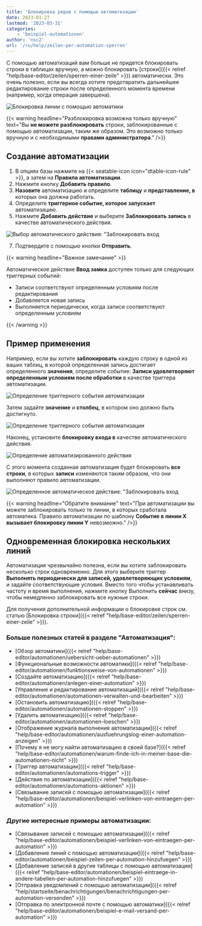 ```yaml
---
title: 'Блокировка рядов с помощью автоматизации'
date: 2023-01-27
lastmod: '2023-03-31'
categories:
    - 'beispiel-automationen'
author: 'nsc2'
url: '/ru/help/zeilen-per-automation-sperren'
---
```


С помощью автоматизаций вам больше не придется блокировать строки в таблицах вручную, а можно блокировать [строки]({{< relref "help/base-editor/zeilen/sperren-einer-zeile" >}}) автоматически. Это очень полезно, если вы всегда хотите предотвратить дальнейшее редактирование строки после определенного момента времени (например, когда операция завершена).

![Блокировка линии с помощью автоматики](images/lock-row-with-an-automation.png)

{{< warning  headline="Разблокировка возможна только вручную" text="Вы **не можете** **разблокировать** строки, заблокированные с помощью автоматизации, таким же образом. Это возможно только вручную и с необходимыми **правами администратора**." />}}

## Создание автоматизации

1. В опциях базы нажмите на {{< seatable-icon icon="dtable-icon-rule" >}}, а затем на **Правила автоматизации**.
2. Нажмите кнопку **Добавить правило**.
3. **Назовите** автоматизацию и определите **таблицу** и **представление, в** которых она должна работать.
4. Определите **триггерное событие, которое запускает** автоматизацию.
5. Нажмите **Добавить действие** и выберите **Заблокировать запись** в качестве автоматического действия.

![Выбор автоматического действия: "Заблокировать вход](images/lock-record.png)

7. Подтвердите с помощью кнопки **Отправить**.

{{< warning headline="Важное замечание" >}}

Автоматическое действие **Ввод замка** доступен только для следующих триггерных событий:

- Записи соответствуют определенным условиям после редактирования
- Добавляется новая запись
- Выполняется периодически, когда записи соответствуют определенным условиям

{{< /warning >}}

## Пример применения

Например, если вы хотите **заблокировать** каждую строку в одной из ваших таблиц, в которой определенная запись достигает определенного **значения**, определите событие: **Записи удовлетворяют определенным условиям после обработки** в качестве триггера автоматизации.

![Определение триггерного события автоматизации](images/trigger-example-1.png)

Затем задайте **значение** и **столбец**, в котором оно должно быть достигнуто.

![Определение триггерного события автоматизации](images/trigger-example-2.png)

Наконец, установите **блокировку входа в** качестве автоматического действия.

![Определение автоматизированного действия](images/automated-action-example.png)

С этого момента созданная автоматизация будет блокировать **все строки**, в которых **записи** изменяются таким образом, что они выполняют правило автоматизации.

![Определенное автоматическое действие: "Заблокировать вход](images/automated-action-example-2.png)

{{< warning  headline="Обратите внимание"  text="При автоматизации вы можете заблокировать только те линии, в которых сработала автоматика. Правило автоматизации по шаблону **Событие в линии X вызывает блокировку линии Y** невозможно." />}}

## Одновременная блокировка нескольких линий

Автоматизация чрезвычайно полезна, если вы хотите заблокировать несколько строк одновременно. Для этого выберите триггер **Выполнять периодически для записей, удовлетворяющих условиям**, и задайте соответствующие условия. Вместо того чтобы устанавливать частоту и время выполнения, нажмите кнопку Выполнить **сейчас** внизу, чтобы немедленно заблокировать все нужные строки.

Для получения дополнительной информации о блокировке строк см. статью [Блокировка строки]({{< relref "help/base-editor/zeilen/sperren-einer-zeile" >}}).

### Больше полезных статей в разделе "Автоматизация":

- [Обзор автоматики]({{< relref "help/base-editor/automationen/uebersicht-ueber-automationen" >}})
- [Функциональные возможности автоматики]({{< relref "help/base-editor/automationen/funktionsweise-von-automationen" >}})
- [Создайте автоматизацию]({{< relref "help/base-editor/automationen/anlegen-einer-automation" >}})
- [Управление и редактирование автоматизаций]({{< relref "help/base-editor/automationen/automationen-verwalten-und-bearbeiten" >}})
- [Остановить автоматизацию]({{< relref "help/base-editor/automationen/automationen-stoppen" >}})
- [Удалить автоматизацию]({{< relref "help/base-editor/automationen/automationen-loeschen" >}})
- [Отображение журнала выполнения автоматизации]({{< relref "help/base-editor/automationen/ausfuehrungslog-einer-automation-anzeigen" >}})
- [Почему я не могу найти автоматизацию в своей базе?]({{< relref "help/base-editor/automationen/warum-finde-ich-in-meiner-base-die-automationen-nicht" >}})
- [Триггер автоматизации]({{< relref "help/base-editor/automationen/automations-trigger" >}})
- [Действия по автоматизации]({{< relref "help/base-editor/automationen/automations-aktionen" >}})
- [Связывание записей с помощью автоматизации]({{< relref "help/base-editor/automationen/beispiel-verlinken-von-eintraegen-per-automation" >}})

### Другие интересные примеры автоматизации:

- [Связывание записей с помощью автоматизации]({{< relref "help/base-editor/automationen/beispiel-verlinken-von-eintraegen-per-automation" >}})
- [Добавление линий с помощью автоматизации]({{< relref "help/base-editor/automationen/beispiel-zeilen-per-automation-hinzufuegen" >}})
- [Добавление записей в другие таблицы с помощью автоматизации]({{< relref "help/base-editor/automationen/beispiel-eintraege-in-andere-tabellen-per-automation-hinzufuegen" >}})
- [Отправка уведомлений с помощью автоматизации]({{< relref "help/startseite/benachrichtigungen/benachrichtigungen-per-automation-versenden" >}})
- [Отправка по электронной почте с помощью автоматики]({{< relref "help/base-editor/automationen/beispiel-e-mail-versand-per-automation" >}})
